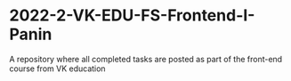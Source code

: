 # 2022-2-VK-EDU-FS-Frontend-I-Panin
A repository where all completed tasks are posted as part of the front-end course from VK education
